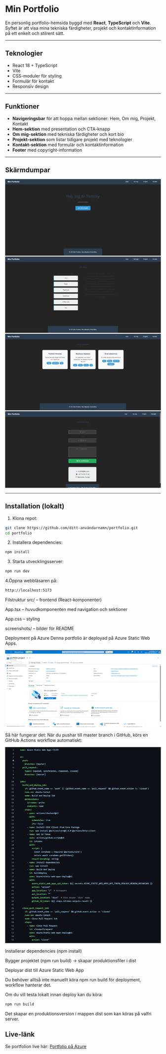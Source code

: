 # Min Portfolio

En personlig portfolio-hemsida byggd med **React**, **TypeScript** och **Vite**.  
Syftet är att visa mina tekniska färdigheter, projekt och kontaktinformation på ett enkelt och stilrent sätt.

---

## Teknologier

- React 18 + TypeScript  
- Vite  
- CSS-moduler för styling  
- Formulär för kontakt  
- Responsiv design  

---

## Funktioner

- **Navigeringsbar** för att hoppa mellan sektioner: Hem, Om mig, Projekt, Kontakt  
- **Hem-sektion** med presentation och CTA-knapp  
- **Om mig-sektion** med tekniska färdigheter och kort bio  
- **Projekt-sektion** som listar tidigare projekt med teknologier  
- **Kontakt-sektion** med formulär och kontaktinformation  
- **Footer** med copyright-information  

---

## Skärmdumpar

![Startskärm](./screenshots/home.png)  
![Om mig](./screenshots/about.png)  
![Projekt](./screenshots/projects.png)  
![Kontakt](./screenshots/contact.png)  


---

## Installation (lokalt)

1. Klona repot:
```bash
git clone https://github.com/ditt-användarnamn/portfolio.git
cd portfolio
```
2. Installera dependencies:
```bash
npm install
```
3. Starta utvecklingsserver:
```bash
npm run dev
```
4.Öppna webbläsaren på:
```bash
http://localhost:5173
```

Filstruktur
src/ – frontend (React-komponenter)

App.tsx – huvudkomponenten med navigation och sektioner

App.css – styling

screenshots/ – bilder för README

Deployment på Azure
Denna portfolio är deployad på Azure Static Web Apps.

![Azure static web](./screenshots/staticweb.png)

Så här fungerar det:
När du pushar till master branch i GitHub, körs en GitHub Actions workflow automatiskt:

![GitHub Actions](./screenshots/actions.png)

Installerar dependencies (npm install)

Bygger projektet (npm run build) → skapar produktionsfiler i dist

Deployar dist till Azure Static Web App

Du behöver alltså inte manuellt köra npm run build för deployment, workflow hanterar det.

Om du vill testa lokalt innan deploy kan du köra:
```bash
npm run build
```
Det skapar en produktionsversion i mappen dist som kan köras på valfri server.

## Live-länk

Se portfolion live här: [Portfolio på Azure](https://zealous-meadow-05ca8ca03.2.azurestaticapps.net/)


